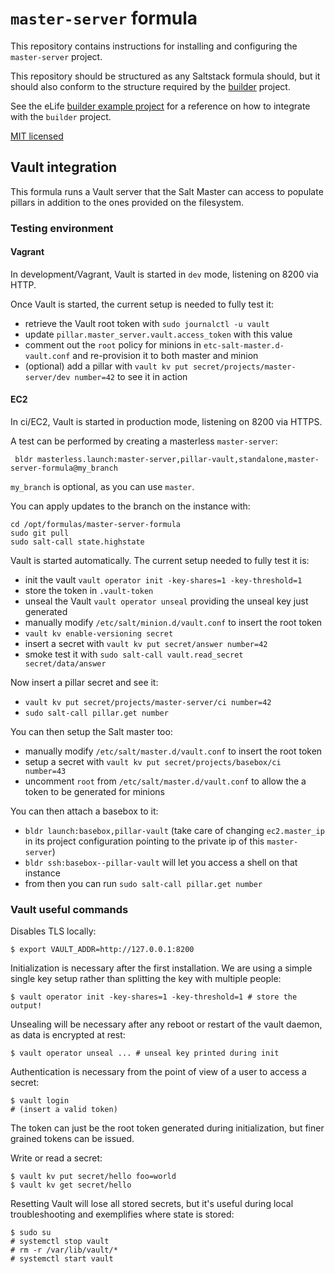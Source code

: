 # `master-server` formula

This repository contains instructions for installing and configuring the `master-server` project.

This repository should be structured as any Saltstack formula should, but it 
should also conform to the structure required by the [builder](https://github.com/elifesciences/builder) 
project.

See the eLife [builder example project](https://github.com/elifesciences/builder-example-project)
for a reference on how to integrate with the `builder` project.

[MIT licensed](LICENCE.txt)

## Vault integration

This formula runs a Vault server that the Salt Master can access to populate pillars in addition to the ones provided on the filesystem.

### Testing environment

#### Vagrant

In development/Vagrant, Vault is started in `dev` mode, listening on 8200 via HTTP.

Once Vault is started, the current setup is needed to fully test it:

- retrieve the Vault root token with `sudo journalctl -u vault`
- update `pillar.master_server.vault.access_token` with this value
- comment out the `root` policy for minions in `etc-salt-master.d-vault.conf` and re-provision it to both master and minion
- (optional) add a pillar with `vault kv put secret/projects/master-server/dev number=42` to see it in action

#### EC2

In ci/EC2, Vault is started in production mode, listening on 8200 via HTTPS.

A test can be performed by creating a masterless `master-server`:

```
 bldr masterless.launch:master-server,pillar-vault,standalone,master-server-formula@my_branch
```

`my_branch` is optional, as you can use `master`.

You can apply updates to the branch on the instance with:
```
cd /opt/formulas/master-server-formula
sudo git pull
sudo salt-call state.highstate
```

Vault is started automatically. The current setup needed to fully test it is:

- init the vault `vault operator init -key-shares=1 -key-threshold=1` 
- store the token in `.vault-token`
- unseal the Vault `vault operator unseal` providing the unseal key just generated
- manually modify `/etc/salt/minion.d/vault.conf` to insert the root token
- `vault kv enable-versioning secret`
- insert a secret with `vault kv put secret/answer number=42`
- smoke test it with `sudo salt-call vault.read_secret secret/data/answer`

Now insert a pillar secret and see it:
- `vault kv put secret/projects/master-server/ci number=42`
- `sudo salt-call pillar.get number`

You can then setup the Salt master too:

- manually modify `/etc/salt/master.d/vault.conf` to insert the root token
- setup a secret with `vault kv put secret/projects/basebox/ci number=43`
- uncomment `root` from `/etc/salt/master.d/vault.conf` to allow the a token to be generated for minions

You can then attach a basebox to it:

- `bldr launch:basebox,pillar-vault` (take care of changing `ec2.master_ip` in its project configuration pointing to the private ip of this `master-server`)
- `bldr ssh:basebox--pillar-vault` will let you access a shell on that instance
- from then you can run `sudo salt-call pillar.get number`

### Vault useful commands

Disables TLS locally:

```
$ export VAULT_ADDR=http://127.0.0.1:8200
```

Initialization is necessary after the first installation. We are using a simple single key setup rather than splitting the key with multiple people:

```
$ vault operator init -key-shares=1 -key-threshold=1 # store the output!
```

Unsealing will be necessary after any reboot or restart of the vault daemon, as data is encrypted at rest:

```
$ vault operator unseal ... # unseal key printed during init
```

Authentication is necessary from the point of view of a user to access a secret:

```
$ vault login
# (insert a valid token)
```

The token can just be the root token generated during initialization, but finer grained tokens can be issued.

Write or read a secret:

```
$ vault kv put secret/hello foo=world
$ vault kv get secret/hello
```

Resetting Vault will lose all stored secrets, but it's useful during local troubleshooting and exemplifies where state is stored:

```
$ sudo su
# systemctl stop vault
# rm -r /var/lib/vault/*
# systemctl start vault
```

